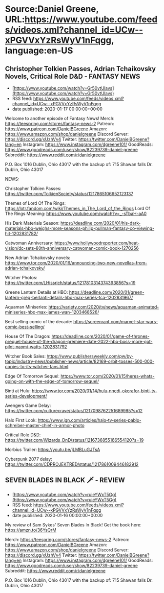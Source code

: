 # Source:Daniel Greene, URL:https://www.youtube.com/feeds/videos.xml?channel_id=UCw--xPGVVxYzRsWyV1nFqgg, language:en-US

## Christopher Tolkien Passes, Adrian Tchaikovsky Novels, Critical Role D&D - FANTASY NEWS
 - [https://www.youtube.com/watch?v=Gr50vtUlavs](https://www.youtube.com/watch?v=Gr50vtUlavs)
 - RSS feed: https://www.youtube.com/feeds/videos.xml?channel_id=UCw--xPGVVxYzRsWyV1nFqgg
 - date published: 2020-01-17 00:00:00+00:00

Welcome to another episode of Fantasy News!
Merch: https://teespring.com/stores/fantasy-news-2
Patreon: https://www.patreon.com/DanielBGreene
Amazon: https://www.amazon.com/shop/danielgreene
Discord Server: https://discord.gg/xUzhVv4
Twitter: https://twitter.com/DanielBGreene?lang=en
Instagram: https://www.instagram.com/dgreene101/
GoodReads: https://www.goodreads.com/user/show/82239739-daniel-greene
Subreddit: https://www.reddit.com/r/danielgreene
 
P.O. Box 1016 Dublin, Ohio 43017
with the backup of:
715 Shawan falls Dr. Dublin, Ohio 43017

NEWS: 

Christopher Tolkien Passes: https://twitter.com/TolkienSociety/status/1217865106652123137

Themes of Lord Of The Rings: https://lotr.fandom.com/wiki/Themes_in_The_Lord_of_the_Rings
Lord Of The Rings Meaning: https://www.youtube.com/watch?v=_-sTbaH-aA0

His Dark Materials Season: https://deadline.com/2020/01/his-dark-materials-hbo-weighs-more-seasons-philip-pullman-fantasy-co-viewing-hit-1202831782/

Catwoman Anniversary: https://www.hollywoodreporter.com/heat-vision/dc-sets-80th-anniversary-catwoman-comic-book-1270256

New Adrian Tchaikovsky novels: https://www.tor.com/2020/01/16/announcing-two-new-novellas-from-adrian-tchaikovsky/

Witcher Photos: https://twitter.com/LHissrich/status/1217810314374393856?s=19

Greene Lantern Details at HBO: https://deadline.com/2020/01/green-lantern-greg-berlanti-details-hbo-max-series-tca-1202831967/

Aquaman Miniseries: https://variety.com/2020/tv/news/aquaman-animated-miniseries-hbo-max-james-wan-1203468526/

Best selling comic of the decade: https://screenrant.com/marvel-star-wars-comic-best-selling/

House Of The Dragon: https://deadline.com/2020/01/game-of-thrones-prequel-house-of-the-dragon-premiere-date-2022-hbo-boss-more-got-pilot-naomi-watts-1202831792

Witcher Book Sales: https://www.publishersweekly.com/pw/by-topic/industry-news/publisher-news/article/82169-orbit-tosses-500-000-copies-to-its-witcher-fans.html

Edge Of Tomorrow Sequel: https://www.tor.com/2020/01/15/heres-whats-going-on-with-the-edge-of-tomorrow-sequel/

Binti at Hulu: https://www.tor.com/2020/01/14/hulu-nnedi-okorafor-binti-tv-series-development/

Avengers Game Delay: https://twitter.com/culturecrave/status/1217098762251689985?s=12

Halo First Look: https://www.ign.com/articles/halo-tv-series-pablo-schreiber-master-chief-in-armor-photo

Critical Role D&D: https://twitter.com/Wizards_DnD/status/1216736855166554120?s=19

Morbius Trailer: https://youtu.be/jLMBLuGJTsA

Cyberpunk 2077 delay: https://twitter.com/CDPROJEKTRED/status/1217861009446182912

## SEVEN BLADES IN BLACK 🗡️ - REVIEW
 - [https://www.youtube.com/watch?v=ruieYWxT5Gg](https://www.youtube.com/watch?v=ruieYWxT5Gg)
 - RSS feed: https://www.youtube.com/feeds/videos.xml?channel_id=UCw--xPGVVxYzRsWyV1nFqgg
 - date published: 2020-01-16 00:00:00+00:00

My review of Sam Sykes' Seven Blades In Black! 
Get the book here: https://amzn.to/36YsQrM

Merch: https://teespring.com/stores/fantasy-news-2
Patreon: https://www.patreon.com/DanielBGreene
Amazon: https://www.amazon.com/shop/danielgreene
Discord Server: https://discord.gg/xUzhVv4
Twitter: https://twitter.com/DanielBGreene?lang=en
Instagram: https://www.instagram.com/dgreene101/
GoodReads: https://www.goodreads.com/user/show/82239739-daniel-greene
Subreddit: https://www.reddit.com/r/danielgreene
 
P.O. Box 1016 Dublin, Ohio 43017
with the backup of:
715 Shawan falls Dr. Dublin, Ohio 43017

